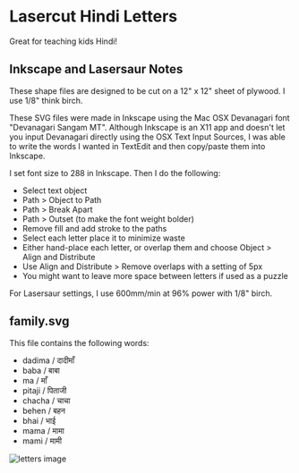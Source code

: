 Lasercut Hindi Letters
======================

Great for teaching kids Hindi!


Inkscape and Lasersaur Notes
----------------------------
These shape files are designed to be cut on a 12" x 12" sheet of plywood. I use 1/8" think birch.

These SVG files were made in Inkscape using the Mac OSX Devanagari font "Devanagari Sangam MT".
Although Inkscape is an X11 app and doesn't let you input Devanagari directly using the OSX
Text Input Sources, I was able to write the words I wanted in TextEdit and then copy/paste
them into Inkscape.

I set font size to 288 in Inkscape. Then I do the following:
- Select text object
- Path > Object to Path
- Path > Break Apart
- Path > Outset (to make the font weight bolder)
- Remove fill and add stroke to the paths
- Select each letter place it to minimize waste
- Either hand-place each letter, or overlap them and choose Object > Align and Distribute
- Use Align and Distribute > Remove overlaps with a setting of 5px
- You might want to leave more space between letters if used as a puzzle

For Lasersaur settings, I use 600mm/min at 96% power with 1/8" birch.


family.svg
----------

This file contains the following words:
- dadima / दादीमाँ
- baba / बाबा
- ma / माँ
- pitaji / पिताजी
- chacha / चाचा
- behen / बहन
- bhai / भाई
- mama / मामा
- mami / मामी

![letters image](https://raw.github.com/rajbot/bernaltoys/master/hindi_letters/lasercut_letters.jpg)
